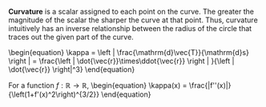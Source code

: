 **Curvature** is a scalar assigned to each point on the curve. The greater the magnitude of the scalar the sharper the curve at that point. Thus, curvature intuitively has an inverse relationship between the radius of the circle that traces out the given part of the curve.


\begin{equation}
\kappa = \left | \frac{\mathrm{d}\vec{T}}{\mathrm{d}s} \right | = \frac{\left | \dot{\vec{r}}\times\ddot{\vec{r}} \right | }{\left | \dot{\vec{r}} \right|^3}
\end{equation}

For a function $f: \mathbb{R} \to \mathbb{R}$,
\begin{equation}
\kappa(x) = \frac{|f''(x)|}{\left(1+f'(x)^2\right)^{3/2}}
\end{equation}